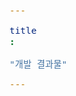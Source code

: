```yaml
---
title: "개발 결과물"
---
```



<div id="postings"></div>

<script>
    function add_posting(url, image, title, des)
    {
        let main = document.getElementById('postings');

        let obj = document.createElement('a');
        obj.setAttribute('class', 'posting');
        let url_ = "https://giana-blog.netlify.app/" + url + "/";
        obj.setAttribute('href', url_);

        let div = document.createElement('div');
        let preimage = document.createElement('img');
        preimage.setAttribute('class', 'preimg');
        preimage.setAttribute('src', "https://giana-blog.netlify.app/assets/"+image);
        obj.appendChild(preimage);

        div.setAttribute('class', 'post-body');
        let h1 = document.createElement('h1');
        h1.setAttribute('class', "post-title");
        h1.innerText = title;
        div.appendChild(h1);

        let span = document.createElement('span');
        span.innerText = des;
        div.appendChild(span);
        obj.appendChild(div);
        main.appendChild(obj);
    }

    add_posting('netlify와-github를-이용하여-블로그-만들기' , 'netlify.jpg', 'netlify와 github를 이용하여 블로그 만들기', 
    '다양한 기록 플렛폼 유목민으로 살아가다가 직접 블로그를 만들어 정리해 보았습니다. ');
    add_posting('시선트래킹-기술을-이용한-학습관리-플렛폼' , 'icanseeyou.jpeg', '시선트래킹 기술을 이용한 학습 관리 플렛폼', 
    '2022년 하반기 소프트웨어 보안 개발 경진대회에 출품했던 "시선 트래킹 기술을 이용한 학습 관리 플렛폼" 프로젝트요회고를 뒤늦게 적어보았습니다. 팀프로젝트를 하며 있었던 일, 팀원들간의 의사소통 문제에 대해 다시 한 번 생각해보는 시간을 가졌어요');
    add_posting('IoT-포렌식-연구과제-참여' , 'icanseeyou.jpg', 'IoT 포렌식 연구과제 참여', 
    '학교에서 진행했던 IoT 포렌식 연구과제를 참여하며 느꼈던 일, 그 과정에서 맡았던 역할, 앞으로의 프로젝트에서 어떻게 행동해야 하는지 정리했습니다.');

</script>
    


<style>
    .post-body
    {
        display:grid;
        place-items: center normal;
        padding: 2vw 0vw;
    }
    .posting
    {
        display: flex;
        justify-content: flex-start;
        margin: 4.5vw 5vw;
    }
    .preimg
    {
        display: inline-block;
        width: 16vw;
        height: 16vw;
        border-radius: 10px;
        margin: 0em 0em;
        margin-right: 3vw;
        vertical-align: middle;
    }
    span
    {
        display: block;
        font-size: 1.5vw;
    }
    h1
    {
        font-size: 2.5vw;
        margin-top:0em;
    }
</style>